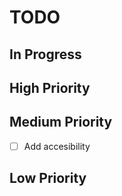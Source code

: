 # TODO

## In Progress

## High Priority

## Medium Priority

- [ ] Add accesibility

## Low Priority

